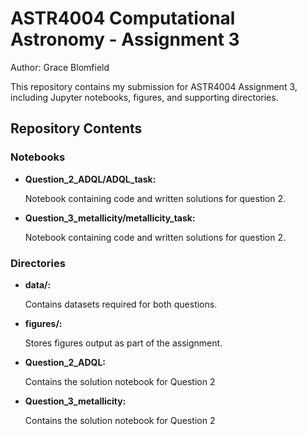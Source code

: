 # ASTR4004 Computational Astronomy - Assignment 3

Author: Grace Blomfield

This repository contains my submission for ASTR4004 Assignment 3, including Jupyter notebooks, figures, and supporting directories.

## Repository Contents

### Notebooks
- **Question_2_ADQL/ADQL_task:**

  Notebook containing code and written solutions for question 2.
  
- **Question_3_metallicity/metallicity_task:**

  Notebook containing code and written solutions for question 2.

### Directories
- **data/:**

  Contains datasets required for both questions.
  
- **figures/:**

  Stores figures output as part of the assignment.
  
- **Question_2_ADQL:**

  Contains the solution notebook for Question 2
  
- **Question_3_metallicity:**

  Contains the solution notebook for Question 2
